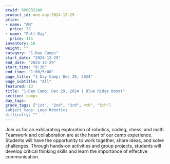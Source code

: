 ```yaml
---
ecwid: 696832240
product_id: one-day-2024-12-29
price:
- name: "AM"
  price: 75
- name: "Full-Day"
  price: 115
inventory: 16
weight: ""
category: "1-Day Camps"
start_date: "2024-12-29"
end_date: "2024-12-29"
start_time: "8:30"
end_time: "1:00/5:00"
page_title: "1-Day Camp; Dec 29, 2024"
page_subtitle: "All"
featured: 13
title: "1-Day Camp; Dec 29, 2024 | Blue Ridge Boost"
section: camps
day_tags: 
grade_tags: ["1st", "2nd", "3rd", 4th", "5th"]
subject_tags: Lego Robotics
difficulty: ""
---
```

Join us for an exhilarating exploration of robotics, coding, chess, and math. Teamwork and collaboration are at the heart of our camp experience. Students will have the opportunity to work together, share ideas, and solve challenges. Through hands-on activities and group projects, students will develop critical thinking skills and learn the importance of effective communication.
